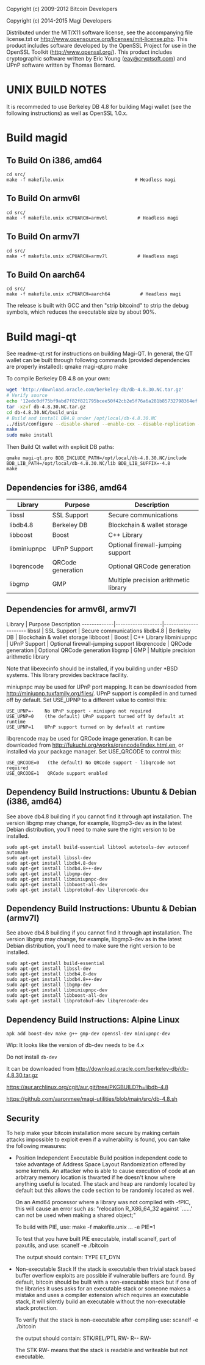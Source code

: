 Copyright (c) 2009-2012 Bitcoin Developers

Copyright (c) 2014-2015 Magi Developers

Distributed under the MIT/X11 software license, see the accompanying file license.txt or http://www.opensource.org/licenses/mit-license.php. This product includes software developed by the OpenSSL Project for use in the OpenSSL Toolkit (http://www.openssl.org/).  This product includes cryptographic software written by Eric Young (eay@cryptsoft.com) and UPnP
software written by Thomas Bernard.

UNIX BUILD NOTES
================

It is recommeded to use Berkeley DB 4.8 for building Magi wallet (see the following instructions) as well as OpenSSL 1.0.x. 

Build magid
================

To Build On i386, amd64
--------
	cd src/
	make -f makefile.unix                          # Headless magi

To Build On armv6l
--------
	cd src/
	make -f makefile.unix xCPUARCH=armv6l           # Headless magi

To Build On armv7l
--------
	cd src/
	make -f makefile.unix xCPUARCH=armv7l           # Headless magi

To Build On aarch64
--------
	cd src/
	make -f makefile.unix xCPUARCH=aarch64           # Headless magi

The release is built with GCC and then "strip bitcoind" to strip the debug symbols, which reduces the executable size by about 90%.

Build magi-qt
================

See readme-qt.rst for instructions on building Magi-QT. In general, the QT wallet can be built through following commands (provided dependencies are properly installed):
	qmake magi-qt.pro
	make

To compile Berkeley DB 4.8 on your own:

```bash
wget 'http://download.oracle.com/berkeley-db/db-4.8.30.NC.tar.gz'
# Verify source
echo '12edc0df75bf9abd7f82f821795bcee50f42cb2e5f76a6a281b85732798364ef  db-4.8.30.NC.tar.gz' | sha256sum -c
tar -xzvf db-4.8.30.NC.tar.gz
cd db-4.8.30.NC/build_unix
# Build and install DB4.8 under /opt/local/db-4.8.30.NC
../dist/configure --disable-shared --enable-cxx --disable-replication --with-pic --prefix=/opt/local/db-4.8.30.NC
make
sudo make install
```
Then Build Qt wallet with explicit DB paths:

	qmake magi-qt.pro BDB_INCLUDE_PATH=/opt/local/db-4.8.30.NC/include BDB_LIB_PATH=/opt/local/db-4.8.30.NC/lib BDB_LIB_SUFFIX=-4.8
	make


Dependencies for i386, amd64
------------

 Library      | Purpose           | Description
 -------------|-------------------|----------------------
 libssl       | SSL Support       | Secure communications
 libdb4.8     | Berkeley DB       | Blockchain & wallet storage
 libboost     | Boost             | C++ Library
 libminiupnpc | UPnP Support      | Optional firewall-jumping support
 libqrencode  | QRCode generation | Optional QRCode generation
 libgmp       | GMP               | Multiple precision arithmetic library

Dependencies for armv6l, armv7l
------------

 Library      | Purpose           Description
 -------------|-------------------|----------------------
 libssl       | SSL Support       | Secure communications
 libdb4.8     | Berkeley DB       | Blockchain & wallet storage
 libboost     | Boost             | C++ Library
 libminiupnpc | UPnP Support      | Optional firewall-jumping support
 libqrencode  | QRCode generation | Optional QRCode generation
 libgmp       | GMP               | Multiple precision arithmetic library

Note that libexecinfo should be installed, if you building under *BSD systems. 
This library provides backtrace facility.

miniupnpc may be used for UPnP port mapping.  It can be downloaded from
http://miniupnp.tuxfamily.org/files/.  UPnP support is compiled in and
turned off by default.  Set USE_UPNP to a different value to control this:

	USE_UPNP=-    No UPnP support - miniupnp not required
	USE_UPNP=0    (the default) UPnP support turned off by default at runtime
	USE_UPNP=1    UPnP support turned on by default at runtime

libqrencode may be used for QRCode image generation. It can be downloaded
from http://fukuchi.org/works/qrencode/index.html.en, or installed via
your package manager. Set USE_QRCODE to control this:

	USE_QRCODE=0   (the default) No QRCode support - libqrcode not required
	USE_QRCODE=1   QRCode support enabled

Dependency Build Instructions: Ubuntu & Debian (i386, amd64)
----------------------------------------------
See above db4.8 building if you cannot find it through apt installation. The version libgmp may change, for example, libgmp3-dev as in the latest Debian distribution, you'll need to make sure the right version to be installed. 

	sudo apt-get install build-essential libtool autotools-dev autoconf automake
	sudo apt-get install libssl-dev
	sudo apt-get install libdb4.8-dev
	sudo apt-get install libdb4.8++-dev
	sudo apt-get install libgmp-dev
	sudo apt-get install libminiupnpc-dev
	sudo apt-get install libboost-all-dev
	sudo apt-get install libprotobuf-dev libqrencode-dev

Dependency Build Instructions: Ubuntu & Debian (armv7l)
----------------------------------------------
See above db4.8 building if you cannot find it through apt installation. The version libgmp may change, for example, libgmp3-dev as in the latest Debian distribution, you'll need to make sure the right version to be installed. 

	sudo apt-get install build-essential
	sudo apt-get install libssl-dev
	sudo apt-get install libdb4.8-dev
	sudo apt-get install libdb4.8++-dev
	sudo apt-get install libgmp-dev
	sudo apt-get install libminiupnpc-dev
	sudo apt-get install libboost-all-dev
	sudo apt-get install libprotobuf-dev libqrencode-dev

Dependency Build Instructions: Alpine Linux
----------------------------------------------

	apk add boost-dev make g++ gmp-dev openssl-dev miniupnpc-dev

Wip: It looks like the version of db-dev needs to be 4.x

Do not install `db-dev`

It can be downloaded from http://download.oracle.com/berkeley-db/db-4.8.30.tar.gz

https://aur.archlinux.org/cgit/aur.git/tree/PKGBUILD?h=libdb-4.8

https://github.com/aaronmee/magi-utilities/blob/main/src/db-4.8.sh

Security
--------
To help make your bitcoin installation more secure by making certain attacks impossible to
exploit even if a vulnerability is found, you can take the following measures:

* Position Independent Executable
    Build position independent code to take advantage of Address Space Layout Randomization
    offered by some kernels. An attacker who is able to cause execution of code at an arbitrary
    memory location is thwarted if he doesn't know where anything useful is located.
    The stack and heap are randomly located by default but this allows the code section to be
    randomly located as well.

    On an Amd64 processor where a library was not compiled with -fPIC, this will cause an error
    such as: "relocation R_X86_64_32 against `......' can not be used when making a shared object;"

    To build with PIE, use:
    make -f makefile.unix ... -e PIE=1

    To test that you have built PIE executable, install scanelf, part of paxutils, and use:
    scanelf -e ./bitcoin

    The output should contain:
     TYPE
    ET_DYN

* Non-executable Stack
    If the stack is executable then trivial stack based buffer overflow exploits are possible if
    vulnerable buffers are found. By default, bitcoin should be built with a non-executable stack
    but if one of the libraries it uses asks for an executable stack or someone makes a mistake
    and uses a compiler extension which requires an executable stack, it will silently build an
    executable without the non-executable stack protection.

    To verify that the stack is non-executable after compiling use:
    scanelf -e ./bitcoin

    the output should contain:
    STK/REL/PTL
    RW- R-- RW-

    The STK RW- means that the stack is readable and writeable but not executable.
